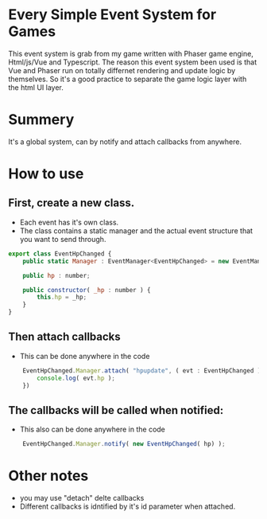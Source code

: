# Every Simple Event System for Games
This event system is grab from my game written with Phaser game engine, Html/js/Vue and Typescript.
The reason this event system been used is that Vue and Phaser run on totally differnet rendering and update logic by themselves. So it's a good practice to separate the game logic layer with the html UI layer.

# Summery
It's a global system, can by notify and attach callbacks from anywhere.

# How to use
## First, create a new class. 
* Each event has it's own class.
* The class contains a static manager and the actual event structure that you want to send through.
```javascript
export class EventHpChanged {
    public static Manager : EventManager<EventHpChanged> = new EventManager<EventHpChanged>();

    public hp : number;

    public constructor( _hp : number ) { 
        this.hp = _hp;
    }
} 
```

## Then attach callbacks
* This can be done anywhere in the code
```javascript
	EventHpChanged.Manager.attach( "hpupdate", ( evt : EventHpChanged ) => {
		console.log( evt.hp );
	})
```

## The callbacks will be called when notified:
* This also can be done anywhere in the code
```javascript
	EventHpChanged.Manager.notify( new EventHpChanged( hp) );
```


# Other notes
* you may use "detach" delte callbacks
* Different callbacks is idntified by it's id parameter when attached.